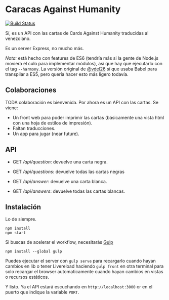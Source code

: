 # Caracas Against Humanity
[![Build Status](https://travis-ci.org/cris7ian/caracas-against-humanity.svg?branch=master)](https://travis-ci.org/cris7ian/caracas-against-humanity)

Sí, es un API con las cartas de Cards Against Humanity traducidas al venezolano.

Es un server Express, no mucho más.

*Nota:* está hecho con features de ES6 (tendría más si la gente de Node.js moviera el culo para implementar módulos), así que hay que ejecutarlo con el tag `--harmony`. La versión original de [@vdel26](https://github.com/vdel26) sí que usaba Babel para transpilar a ES5, pero quería hacer esto más ligero todavía.

## Colaboraciones

TODA colaboración es bienvenida. Por ahora es un API con las cartas. Se viene:

- Un front web para poder imprimir las cartas (básicamente una vista html con una hoja de estilos de impresión).
- Faltan traducciones.
- Un app para jugar (near future).

## API

- GET _/api/question_: devuelve una carta negra.

- GET _/api/questions_: devuelve todas las cartas negras

- GET _/api/answer_: devuelve una carta blanca.

- GET _/api/answers_: devuelve todas las cartas blancas.

## Instalación

Lo de siempre.

```
npm install
npm start
```

Si buscas de acelerar el workflow, necesitarás [Gulp](http://gulpjs.com/)

```
npm install --global gulp
```

Puedes ejecutar el server con `gulp serve` para recargarlo cuando hayan cambios en lib o tener Livereload haciendo `gulp front` en otra terminal para solo recargar el browser automaticamente cuando hayan cambios en vistas o recursos estáticos.

Y listo. Ya el API estará escuchando en `http://localhost:3000` or en el puerto que indique la variable `PORT`.
